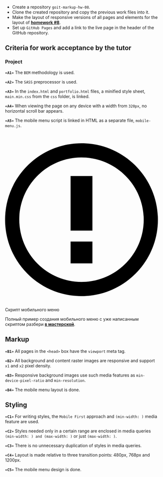 <article><div class="theme-doc-markdown markdown"><ul><li>Create a repository <code>goit-markup-hw-08</code>.</li><li>Clone the created repository and copy the previous work files into it.</li><li>Make the layout of responsive versions of all pages and elements for the
layout of
<a href="https://www.figma.com/file/4ne9cjmosUiP9OgIdkkYB1/Web-Studio-Homework-Project?node-id=1%3A3329" target="_blank" rel="noopener noreferrer"><strong>homework #8</strong></a>.</li><li>Set up <code>GitHub Pages</code> and add a link to the live page in the header of the
GitHub repository.</li></ul><h2 class="anchor anchorWithHideOnScrollNavbar_WYt5" id="criteria-for-work-acceptance-by-the-tutor">Criteria for work acceptance by the tutor<a class="hash-link" href="#criteria-for-work-acceptance-by-the-tutor" title="Direct link to heading">​</a></h2><h3 class="anchor anchorWithHideOnScrollNavbar_WYt5" id="project">Project<a class="hash-link" href="#project" title="Direct link to heading">​</a></h3><p><strong><code>«A1»</code></strong> The <code>BEM</code> methodology is used.</p><p><strong><code>«A2»</code></strong> The <code>SASS</code> preprocessor is used.</p><p><strong><code>«A3»</code></strong> In the <code>index.html</code> and <code>portfolio.html</code> files, a minified style
sheet, <code>main.min.css</code> from the <code>css</code> folder, is linked.</p><p><strong><code>«A4»</code></strong> When viewing the page on any device with a width from <code>320px</code>, no
horizontal scroll bar appears.</p><p><strong><code>«A5»</code></strong> The mobile menu script is linked in HTML as a separate file,
<code>mobile-menu.js</code>.</p><div class="theme-admonition theme-admonition-info alert alert--info admonition_LlT9"><div class="admonitionHeading_tbUL"><span class="admonitionIcon_kALy"><svg viewBox="0 0 14 16"><path fill-rule="evenodd" d="M7 2.3c3.14 0 5.7 2.56 5.7 5.7s-2.56 5.7-5.7 5.7A5.71 5.71 0 0 1 1.3 8c0-3.14 2.56-5.7 5.7-5.7zM7 1C3.14 1 0 4.14 0 8s3.14 7 7 7 7-3.14 7-7-3.14-7-7-7zm1 3H6v5h2V4zm0 6H6v2h2v-2z"></path></svg></span>Скрипт мобильного меню</div><div class="admonitionContent_S0QG"><p>Полный пример создания мобильного меню с уже написанным скриптом разбери
<a href="https://github.com/goitacademy/mobile-menu-workshop" target="_blank" rel="noopener noreferrer"><strong>в мастерской</strong></a>.</p></div></div><h2 class="anchor anchorWithHideOnScrollNavbar_WYt5" id="markup">Markup<a class="hash-link" href="#markup" title="Direct link to heading">​</a></h2><p><strong><code>«B1»</code></strong> All pages in the <code>&lt;head&gt;</code> box have the <code>viewport</code> meta tag.</p><p><strong><code>«B2»</code></strong> All background and content raster images are responsive and support
<code>x1</code> and <code>x2</code> pixel density.</p><p><strong><code>«B3»</code></strong> Responsive background images use such media features as
<code>min-device-pixel-ratio</code> and <code>min-resolution</code>.</p><p><strong><code>«B4»</code></strong> The mobile menu layout is done.</p><h2 class="anchor anchorWithHideOnScrollNavbar_WYt5" id="styling">Styling<a class="hash-link" href="#styling" title="Direct link to heading">​</a></h2><p><strong><code>«C1»</code></strong> For writing styles, the <code>Mobile First</code> approach and <code>(min-width: )</code>
media feature are used.</p><p><strong><code>«C2»</code></strong> Styles needed only in a certain range are enclosed in media queries
<code>(min-width: ) and (max-width: )</code> or just <code>(max-width: )</code>.</p><p><strong><code>«C3»</code></strong> There is no unnecessary duplication of styles in media queries.</p><p><strong><code>«C4»</code></strong> Layout is made relative to three transition points: 480px, 768px and
1200px.</p><p><strong><code>«C5»</code></strong> The mobile menu design is done.</p></div></article>
